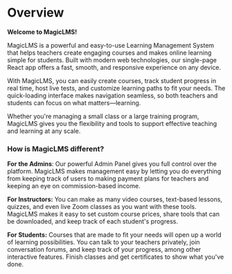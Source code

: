 # Overview

**Welcome to MagicLMS!**

MagicLMS is a powerful and easy-to-use Learning Management System that helps teachers create engaging courses and makes online learning simple for students. Built with modern web technologies, our single-page React app offers a fast, smooth, and responsive experience on any device.

With MagicLMS, you can easily create courses, track student progress in real time, host live tests, and customize learning paths to fit your needs. The quick-loading interface makes navigation seamless, so both teachers and students can focus on what matters—learning.

Whether you're managing a small class or a large training program, MagicLMS gives you the flexibility and tools to support effective teaching and learning at any scale.

### **How is MagicLMS different?**

**For the Admins**: Our powerful Admin Panel gives you full control over the platform. MagicLMS makes management easy by letting you do everything from keeping track of users to making payment plans for teachers and keeping an eye on commission-based income.

**For Instructors:** You can make as many video courses, text-based lessons, quizzes, and even live Zoom classes as you want with these tools. MagicLMS makes it easy to set custom course prices, share tools that can be downloaded, and keep track of each student's progress.

**For Students:** Courses that are made to fit your needs will open up a world of learning possibilities. You can talk to your teachers privately, join conversation forums, and keep track of your progress, among other interactive features. Finish classes and get certificates to show what you've done.
